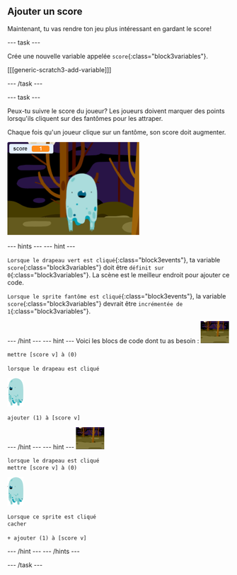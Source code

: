 ## Ajouter un score

Maintenant, tu vas rendre ton jeu plus intéressant en gardant le score!

\--- task \---

Crée une nouvelle variable appelée `score`{:class="block3variables"}.

[[[generic-scratch3-add-variable]]]

\--- /task \---

\--- task \---

Peux-tu suivre le score du joueur? Les joueurs doivent marquer des points lorsqu'ils cliquent sur des fantômes pour les attraper.

Chaque fois qu'un joueur clique sur un fantôme, son score doit augmenter.

![Augmenter le score](images/ghost-score-test.png)

\--- hints \--- \--- hint \---

`Lorsque le drapeau vert est cliqué`{:class="block3events"}, ta variable `score`{:class="block3variables"} doit être `définit sur 0`{:class="block3variables"}. La scène est le meilleur endroit pour ajouter ce code.

`Lorsque le sprite fantôme est cliqué`{:class="block3events"}, la variable `score`{:class="block3variables"} devrait être `incrémentée de 1`{:class="block3variables"}.

\--- /hint \--- \--- hint \--- Voici les blocs de code dont tu as besoin : ![icône de l'arrière-plan](images/ghost-backdrop.png)

```blocks3
mettre [score v] à (0)

lorsque le drapeau est cliqué
```

![sprite-fantôme](images/ghost-sprite.png)

```blocks3
ajouter (1) à [score v]
```

\--- /hint \--- \--- hint \--- ![icône de l'arrière-plan](images/ghost-backdrop.png)

```blocks3
lorsque le drapeau est cliqué
mettre [score v] à (0)
```

![sprite-fantôme](images/ghost-sprite.png)

```blocks3
Lorsque ce sprite est cliqué
cacher

+ ajouter (1) à [score v]
```

\--- /hint \--- \--- /hints \---

\--- /task \---